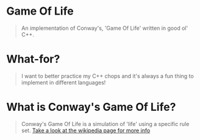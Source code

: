 # Game Of Life
> An implementation of Conway's, 'Game Of Life' written in good ol' C++.

# What-for?
> I want to better practice my C++ chops and it's always a fun thing to implement in different languages!

# What is Conway's Game Of Life?

> Conway's Game Of Life is a simulation of 'life' using a specific rule set.
> [Take a look at the wikipedia page for more info](https://en.wikipedia.org/wiki/Conway%27s_Game_of_Life)

